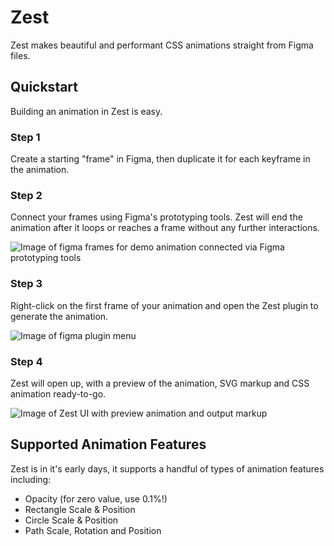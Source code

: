 # Zest
Zest makes beautiful and performant CSS animations straight from Figma files.

## Quickstart

Building an animation in Zest is easy.

### Step 1

Create a starting "frame" in Figma, then duplicate it for each keyframe in the animation.

### Step 2

Connect your frames using Figma's prototyping tools. Zest will end the animation after it loops or reaches a frame without any further interactions.

![Image of figma frames for demo animation connected via Figma prototyping tools](images/step-1.jpg)

### Step 3

Right-click on the first frame of your animation and open the Zest plugin to generate the animation.

![Image of figma plugin menu](images/step-2.jpg)

### Step 4

Zest will open up, with a preview of the animation, SVG markup and CSS animation ready-to-go.

![Image of Zest UI with preview animation and output markup](images/step-3.jpg)


## Supported Animation Features

Zest is in it's early days, it supports a handful of types of animation features including:

 - Opacity (for zero value, use 0.1%!)
 - Rectangle Scale & Position
 - Circle Scale & Position
 - Path Scale, Rotation and Position